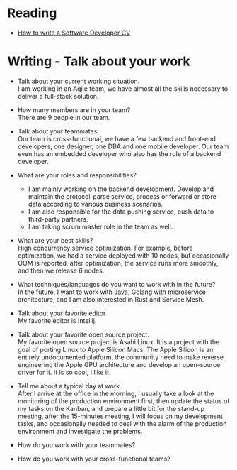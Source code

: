 # Reading

- [How to write a Software Developer CV](https://www.wearedevelopers.com/magazine/quick-guide-how-to-write-a-software-developer-cv)


# Writing - Talk about your work

- Talk about your current working situation.  
I am working in an Agile team, we have almost all the skills necessary to deliver a full-stack solution.
- How many members are in your team?  
There are 9 people in our team.
- Talk about your teammates.  
Our team is cross-functional, we have a few backend and front-end developers, one designer, one DBA and one mobile developer. Our team even has an embedded developer who also has the role of a backend developer.

- What are your roles and responsibilities?
    - I am mainly working on the backend development. Develop and maintain the protocol-parse service, process or forward or store data according to various business scenarios.
    - I am also responsible for the data pushing service, push data to third-party partners.
    - I am taking scrum master role in the team as well.

- What are your best skills?  
High concurrency service optimization. For example, before optimization, we had a service deployed with 10 nodes, but occasionally OOM is reported, after optimization, the service runs more smoothly, and then we release 6 nodes.
- What techniques/languages do you want to work with in the future?  
In the future, I want to work with Java, Golang with microservice architecture, and I am also interested in Rust and Service Mesh.
- Talk about your favorite editor  
My favorite editor is Intellij.
- Talk about your favorite open source project.  
My favorite open source project is Asahi Linux. It is a project with the goal of porting Linux to Apple Silicon Macs. The Apple Silicon is an entirely undocumented platform, the community need to make reverse engineering the Apple GPU architecture and develop an open-source driver for it. It is so cool, I like it.
- Tell me about a typical day at work.  
After I arrive at the office in the morning, I usually take a look at the monitoring of the production environment first, then update the status of my tasks on the Kanban, and prepare a little bit for the stand-up meeting, after the 15-minutes meeting, I will focus on my development tasks, and occasionally needed to deal with the alarm of the production environment and investigate the problems.
- How do you work with your teammates?
- How do you work with your cross-functional teams?
